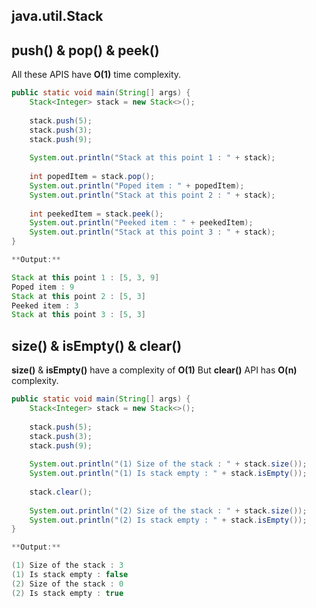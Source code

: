 ## java.util.Stack

## push() & pop() & peek()

All these APIS have **O(1)** time complexity.

```java
public static void main(String[] args) {
	Stack<Integer> stack = new Stack<>();
	
	stack.push(5);
	stack.push(3);
	stack.push(9);
	
	System.out.println("Stack at this point 1 : " + stack);
	
	int popedItem = stack.pop();
	System.out.println("Poped item : " + popedItem);
	System.out.println("Stack at this point 2 : " + stack);
	
	int peekedItem = stack.peek();
	System.out.println("Peeked item : " + peekedItem);
	System.out.println("Stack at this point 3 : " + stack);
}

**Output:**

Stack at this point 1 : [5, 3, 9]
Poped item : 9
Stack at this point 2 : [5, 3]
Peeked item : 3
Stack at this point 3 : [5, 3]
```


## size() & isEmpty() & clear()

**size()** & **isEmpty()** have a complexity of **O(1)** But **clear()** API has **O(n)** complexity.

```java
public static void main(String[] args) {
	Stack<Integer> stack = new Stack<>();
	
	stack.push(5);
	stack.push(3);
	stack.push(9);
	
	System.out.println("(1) Size of the stack : " + stack.size());
	System.out.println("(1) Is stack empty : " + stack.isEmpty());
	
	stack.clear();
	
	System.out.println("(2) Size of the stack : " + stack.size());
	System.out.println("(2) Is stack empty : " + stack.isEmpty());
}

**Output:**

(1) Size of the stack : 3
(1) Is stack empty : false
(2) Size of the stack : 0
(2) Is stack empty : true
```